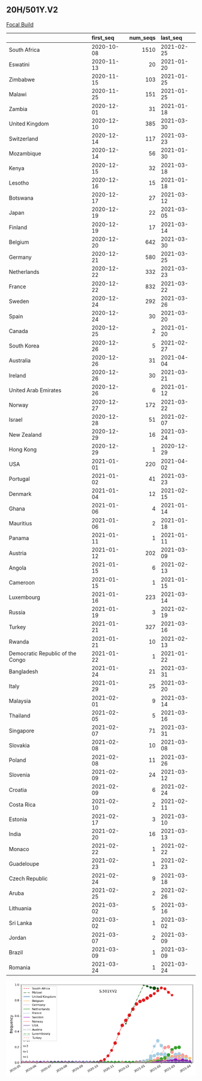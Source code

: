 

## 20H/501Y.V2
[Focal Build](https://nextstrain.org/groups/neherlab/ncov/S.501Y.V2?c=gt-S_501)

|                                  | first_seq   |   num_seqs | last_seq   |
|:---------------------------------|:------------|-----------:|:-----------|
| South Africa                     | 2020-10-08  |       1510 | 2021-02-25 |
| Eswatini                         | 2020-11-13  |         20 | 2021-01-20 |
| Zimbabwe                         | 2020-11-15  |        103 | 2021-01-25 |
| Malawi                           | 2020-11-25  |        151 | 2021-01-25 |
| Zambia                           | 2020-12-01  |         31 | 2021-01-18 |
| United Kingdom                   | 2020-12-10  |        385 | 2021-03-30 |
| Switzerland                      | 2020-12-14  |        117 | 2021-03-23 |
| Mozambique                       | 2020-12-14  |         56 | 2021-01-30 |
| Kenya                            | 2020-12-15  |         32 | 2021-03-18 |
| Lesotho                          | 2020-12-16  |         15 | 2021-01-18 |
| Botswana                         | 2020-12-17  |         27 | 2021-03-12 |
| Japan                            | 2020-12-19  |         22 | 2021-03-05 |
| Finland                          | 2020-12-19  |         17 | 2021-03-14 |
| Belgium                          | 2020-12-20  |        642 | 2021-03-30 |
| Germany                          | 2020-12-21  |        580 | 2021-03-25 |
| Netherlands                      | 2020-12-22  |        332 | 2021-03-23 |
| France                           | 2020-12-22  |        832 | 2021-03-22 |
| Sweden                           | 2020-12-24  |        292 | 2021-03-26 |
| Spain                            | 2020-12-24  |         30 | 2021-03-20 |
| Canada                           | 2020-12-25  |          2 | 2021-01-20 |
| South Korea                      | 2020-12-26  |          5 | 2021-02-27 |
| Australia                        | 2020-12-26  |         31 | 2021-04-04 |
| Ireland                          | 2020-12-26  |         30 | 2021-03-21 |
| United Arab Emirates             | 2020-12-26  |          6 | 2021-01-12 |
| Norway                           | 2020-12-27  |        172 | 2021-03-22 |
| Israel                           | 2020-12-28  |         51 | 2021-02-07 |
| New Zealand                      | 2020-12-29  |         16 | 2021-03-24 |
| Hong Kong                        | 2020-12-29  |          1 | 2020-12-29 |
| USA                              | 2021-01-01  |        220 | 2021-04-02 |
| Portugal                         | 2021-01-02  |         41 | 2021-03-23 |
| Denmark                          | 2021-01-04  |         12 | 2021-02-15 |
| Ghana                            | 2021-01-06  |          4 | 2021-01-14 |
| Mauritius                        | 2021-01-06  |          2 | 2021-01-18 |
| Panama                           | 2021-01-11  |          1 | 2021-01-11 |
| Austria                          | 2021-01-12  |        202 | 2021-03-09 |
| Angola                           | 2021-01-15  |          6 | 2021-02-13 |
| Cameroon                         | 2021-01-15  |          1 | 2021-01-15 |
| Luxembourg                       | 2021-01-16  |        223 | 2021-03-14 |
| Russia                           | 2021-01-19  |          3 | 2021-02-19 |
| Turkey                           | 2021-01-21  |        327 | 2021-03-16 |
| Rwanda                           | 2021-01-21  |         10 | 2021-02-13 |
| Democratic Republic of the Congo | 2021-01-22  |          1 | 2021-01-22 |
| Bangladesh                       | 2021-01-24  |         21 | 2021-03-31 |
| Italy                            | 2021-01-29  |         25 | 2021-03-20 |
| Malaysia                         | 2021-02-01  |          9 | 2021-03-14 |
| Thailand                         | 2021-02-05  |          5 | 2021-03-16 |
| Singapore                        | 2021-02-07  |         71 | 2021-03-31 |
| Slovakia                         | 2021-02-08  |         10 | 2021-03-08 |
| Poland                           | 2021-02-08  |         11 | 2021-03-26 |
| Slovenia                         | 2021-02-09  |         24 | 2021-03-12 |
| Croatia                          | 2021-02-09  |          6 | 2021-02-24 |
| Costa Rica                       | 2021-02-10  |          2 | 2021-02-11 |
| Estonia                          | 2021-02-17  |          3 | 2021-03-10 |
| India                            | 2021-02-20  |         16 | 2021-03-13 |
| Monaco                           | 2021-02-22  |          1 | 2021-02-22 |
| Guadeloupe                       | 2021-02-23  |          1 | 2021-02-23 |
| Czech Republic                   | 2021-02-24  |          9 | 2021-03-18 |
| Aruba                            | 2021-02-25  |          2 | 2021-02-26 |
| Lithuania                        | 2021-03-02  |          5 | 2021-03-16 |
| Sri Lanka                        | 2021-03-02  |          1 | 2021-03-02 |
| Jordan                           | 2021-03-07  |          2 | 2021-03-09 |
| Brazil                           | 2021-03-09  |          1 | 2021-03-09 |
| Romania                          | 2021-03-24  |          1 | 2021-03-24 |

![Overall trends S.501Y.V2](/overall_trends_figures/overall_trends_S.501Y.V2.png)